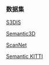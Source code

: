  ### 数据集
 
 [S3DIS](http://buildingparser.stanford.edu/dataset.html)
 
 [Semantic3D](http://www.semantic3d.net/)
 
 [ScanNet](http://www.scan-net.org/index)
 
 [Semantic KITTI](http://semantic-kitti.org/index.html)
